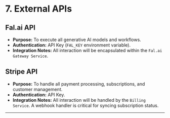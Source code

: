 # 7\. External APIs

## Fal.ai API

  * **Purpose:** To execute all generative AI models and workflows.
  * **Authentication:** API Key (`FAL_KEY` environment variable).
  * **Integration Notes:** All interaction will be encapsulated within the `Fal.ai Gateway Service`.

## Stripe API

  * **Purpose:** To handle all payment processing, subscriptions, and customer management.
  * **Authentication:** API Key.
  * **Integration Notes:** All interaction will be handled by the `Billing Service`. A webhook handler is critical for syncing subscription status.

-----
